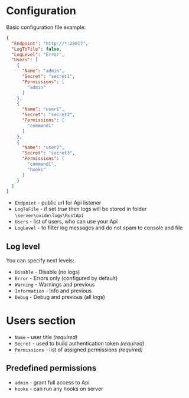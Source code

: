 # Configuration

Basic configuration file example:
```json
{
  "Endpoint": "http://*:28017",
  "LogToFile": false,
  "LogLevel": "Error",
  "Users": [
    {
      "Name": "admin",
      "Secret": "secret1",
      "Permissions": [
        "admin"
      ]
    },
    {
      "Name": "user1",
      "Secret": "secret2",
      "Permissions": [
        "command1"
      ]
    },
    {
      "Name": "user2",
      "Secret": "secret3",
      "Permissions": [
        "command1",
	    "hooks"
      ]
    }
  ]
}
```

- `Endpoint` - public url for Api listener
- `LogToFile` - if set *true* then logs will be stored in folder `\server\oxide\logs\RustApi`
- `Users` - list of users, who can use your Api
- `LogLevel` - to filter log messages and do not spam to console and file

## Log level
You can specify next levels:
- `Disable` - Disable (no logs)
- `Error` - Errors only (configured by default)
- `Warning` - Warnings and previous
- `Information` - Info and previous
- `Debug` - Debug and previous (all logs)

# Users section
- `Name` - user title _(required)_
- `Secret` - used to build authentication token _(required)_
- `Permissions` - list of assigned permissions _(required)_

## Predefined permissions
- `admin` - grant full access to Api
- `hooks` - can run any hooks on server
